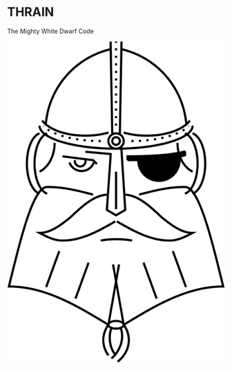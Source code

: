 # THRAIN
The Mighty White Dwarf Code

![image](https://github.com/rboston628/THRAIN/blob/main/documentation/thrain.png)
